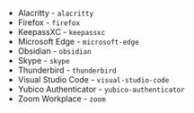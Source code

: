 - Alacritty - `alacritty`
- Firefox - `firefox`
- KeepassXC - `keepassxc`
- Microsoft Edge - `microsoft-edge`
- Obsidian - `obsidian`
- Skype - `skype`
- Thunderbird - `thunderbird`
- Visual Studio Code - `visual-studio-code`
- Yubico Authenticator - `yubico-authenticator`
- Zoom Workplace - `zoom`
